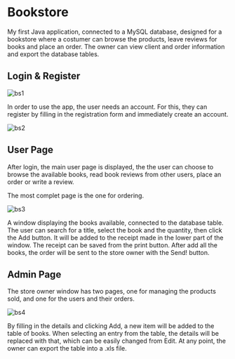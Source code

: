 # Bookstore
My first Java application, connected to a MySQL database, designed for a bookstore where a costumer can browse the products, leave reviews for books and place an order. The owner can view client and order information and export the database tables.

## Login & Register


![bs1](https://user-images.githubusercontent.com/127431550/233771449-18980526-61db-449d-997e-7ca0cfa399ce.png)


In order to use the app, the user needs an account. For this, they can register by filling in the registration form and immediately create an account.


![bs2](https://user-images.githubusercontent.com/127431550/233771452-1070667c-a39d-408c-b692-71e725fae93c.png)


## User Page

After login, the main user page is displayed, the the user can choose to browse the available books, read book reviews from other users, place an order or write a review.

The most complet page is the one for ordering.


![bs3](https://user-images.githubusercontent.com/127431550/233771896-e4a1355f-df69-40f1-93f8-4be626249f7f.png)


A window displaying the books available, connected to the database table. The user can search for a title, select the book and the quantity, then click the Add button. It will be added to the receipt made in the lower part of the window. The receipt can be saved from the print button. After add all the books, the order will be sent to the store owner with the Send! button.


## Admin Page

The store owner window has two pages, one for managing the products sold, and one for the users and their orders.


![bs4](https://user-images.githubusercontent.com/127431550/233772206-90b4877b-1f75-4c93-8353-317704d69714.png)


By filling in the details and clicking Add, a new item will be added to the table of books. When selecting an entry from the table, the details will be replaced with that, which can be easily changed from Edit. At any point, the owner can export the table into a .xls file.

